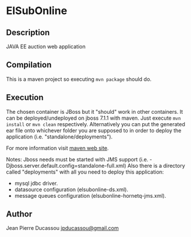 ElSubOnline
=============================

Description
-----------------------------
JAVA EE auction web application

Compilation
-----------------------------
This is a maven project so executing `mvn package` should do.

Execution
-----------------------------
The chosen container is JBoss but it "should" work in other containers.
It can be deployed/undeployed on jboss 7.1.1 with maven.
Just execute `mvn install` or `mvn clean` respectively.
Alternatively you can put the generated ear file onto whichever folder you are supposed to in order to deploy the application (i.e. "standalone/deployments").

For more information visit [maven web site](http://maven.apache.org/).

Notes:
Jboss needs must be started with JMS support (i.e. -Djboss.server.default.config=standalone-full.xml)
Also there is a directory called "deployments" with all you need to deploy this application:
* mysql jdbc driver.
* datasource configuration (elsubonline-ds.xml).
* message queues configuration (elsubonline-hornetq-jms.xml).

Author
----------------------------
Jean Pierre Ducassou <jpducassou@gmail.com>
